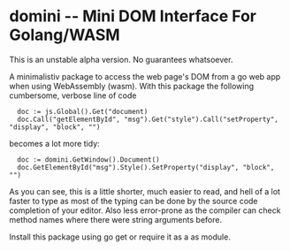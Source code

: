 # domini -- Mini DOM Interface For Golang/WASM

This is an unstable alpha version. No guarantees whatsoever.

A minimalistiv package to access the web page's DOM from a go web app when using WebAssembly (wasm).
With this package the following cumbersome, verbose line of code

```golang
  doc := js.Global().Get("document)
  doc.Call("getElementById", "msg").Get("style").Call("setProperty", "display", "block", "") 
```

becomes a lot more tidy:

```golang
  doc := domini.GetWindow().Document()
  doc.GetElementById("msg").Style().SetProperty("display", "block", "")
```

As you can see, this is a little shorter, much easier to read, and hell of a lot faster to type as most of the typing can be done by the
source code completion of your editor. Also less error-prone as the compiler can check method names where there were string
arguments before.

Install this package using go get or require it as a as module.

